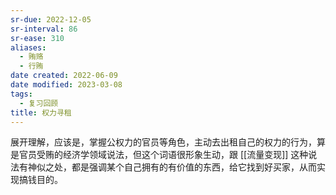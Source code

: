 ```yaml
---
sr-due: 2022-12-05
sr-interval: 86
sr-ease: 310
aliases:
  - 贿赂
  - 行贿
date created: 2022-06-09
date modified: 2023-03-08
tags:
  - 复习回顾
title: 权力寻租
---
```


展开理解，应该是，掌握公权力的官员等角色，主动去出租自己的权力的行为，算是官员受贿的经济学领域说法，但这个词语很形象生动，跟 [[流量变现]] 这种说法有神似之处，都是强调某个自己拥有的有价值的东西，给它找到好买家，从而实现搞钱目的。
